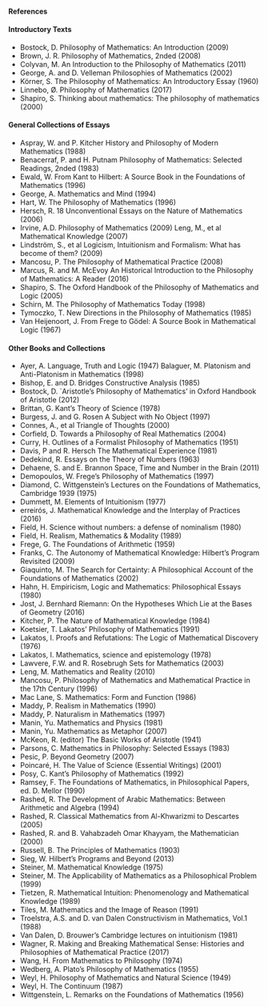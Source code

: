 #### References

#### Introductory Texts
- Bostock, D. Philosophy of Mathematics: An Introduction (2009)
- Brown, J. R. Philosophy of Mathematics, 2nded (2008)
- Colyvan, M. An Introduction to the Philosophy of Mathematics (2011)
- George, A. and D. Velleman Philosophies of Mathematics (2002) 
- Körner, S. The Philosophy of Mathematics: An Introductory Essay (1960)
- Linnebo, Ø. Philosophy of Mathematics (2017)
- Shapiro, S. Thinking about mathematics: The philosophy of mathematics (2000)


#### General Collections of Essays

- Aspray, W. and P. Kitcher History and Philosophy of Modern Mathematics (1988)
- Benacerraf, P. and H. Putnam Philosophy of Mathematics: Selected Readings, 2nded (1983) 
- Ewald, W. From Kant to Hilbert: A Source Book in the Foundations of Mathematics (1996)
- George, A. Mathematics and Mind (1994)
- Hart, W. The Philosophy of Mathematics (1996)
- Hersch, R. 18 Unconventional Essays on the Nature of Mathematics (2006)  
- Irvine, A.D. Philosophy of Mathematics (2009)
Leng, M., et al Mathematical Knowledge (2007) 
- Lindström, S., et al Logicism, Intuitionism and Formalism: What has become of them? (2009)  
- Mancosu, P. The Philosophy of Mathematical Practice (2008)
- Marcus, R. and M. McEvoy An Historical Introduction to the Philosophy of Mathematics: A Reader (2016)
- Shapiro, S. The Oxford Handbook of the Philosophy of Mathematics and Logic (2005) 
- Schirn, M. The Philosophy of Mathematics Today (1998)  
- Tymoczko, T. New Directions in the Philosophy of Mathematics (1985)
- Van Heijenoort, J. From Frege to Gödel: A Source Book in Mathematical Logic (1967)

  
#### Other Books and Collections

- Ayer, A. Language, Truth and Logic (1947)
Balaguer, M. Platonism and Anti-Platonism in Mathematics (1998)
- Bishop, E. and D. Bridges Constructive Analysis (1985)
- Bostock, D. `Aristotle’s Philosophy of Mathematics’ in Oxford Handbook of Aristotle (2012)
- Brittan, G. Kant’s Theory of Science (1978)
- Burgess, J. and G. Rosen A Subject with No Object (1997)
- Connes, A., et al Triangle of Thoughts (2000)
- Corfield, D. Towards a Philosophy of Real Mathematics (2004)
- Curry, H. Outlines of a Formalist Philosophy of Mathematics (1951)
- Davis, P and R. Hersch The Mathematical Experience (1981)
- Dedekind, R. Essays on the Theory of Numbers (1963)
- Dehaene, S. and E. Brannon Space, Time and Number in the Brain (2011)
- Demopoulos, W. Frege’s Philosophy of Mathematics (1997)
- Diamond, C. Wittgenstein’s Lectures on the Foundations of Mathematics, Cambridge 1939 (1975)
- Dummett, M. Elements of Intuitionism (1977)
- erreirós, J. Mathematical Knowledge and the Interplay of Practices (2016)
- Field, H. Science without numbers: a defense of nominalism (1980)
- Field, H. Realism, Mathematics & Modality (1989)
- Frege, G. The Foundations of Arithmetic (1959)
- Franks, C. The Autonomy of Mathematical Knowledge: Hilbert’s Program Revisited (2009)
- Giaquinto, M. The Search for Certainty: A Philosophical Account of the Foundations of Mathematics (2002)
- Hahn, H. Empiricism, Logic and Mathematics: Philosophical Essays (1980)
- Jost, J. Bernhard Riemann: On the Hypotheses Which Lie at the Bases of Geometry (2016)
- Kitcher, P. The Nature of Mathematical Knowledge (1984)
- Koetsier, T. Lakatos’ Philosophy of Mathematics (1991)
- Lakatos, I. Proofs and Refutations: The Logic of Mathematical Discovery (1976)
- Lakatos, I. Mathematics, science and epistemology (1978)
- Lawvere, F.W. and R. Rosebrugh Sets for Mathematics (2003)
- Leng, M. Mathematics and Reality (2010)
- Mancosu, P. Philosophy of Mathematics and Mathematical Practice in the 17th Century (1996)
- Mac Lane, S. Mathematics: Form and Function (1986)
- Maddy, P. Realism in Mathematics (1990)
- Maddy, P. Naturalism in Mathematics (1997)
- Manin, Yu. Mathematics and Physics (1981)
- Manin, Yu. Mathematics as Metaphor (2007)
- McKeon, R. (editor) The Basic Works of Aristotle (1941)
- Parsons, C. Mathematics in Philosophy: Selected Essays (1983)
- Pesic, P. Beyond Geometry (2007)
- Poincaré, H. The Value of Science (Essential Writings) (2001)
- Posy, C. Kant’s Philosophy of Mathematics (1992)
- Ramsey, F. The Foundations of Mathematics, in Philosophical Papers, ed. D. Mellor (1990)
- Rashed, R. The Development of Arabic Mathematics: Between Arithmetic and Algebra (1994)
- Rashed, R. Classical Mathematics from Al-Khwarizmi to Descartes (2005)
- Rashed, R. and B. Vahabzadeh Omar Khayyam, the Mathematician (2000) 
- Russell, B. The Principles of Mathematics (1903)
- Sieg, W. Hilbert’s Programs and Beyond (2013)
- Steiner, M. Mathematical Knowledge (1975)
- Steiner, M. The Applicability of Mathematics as a Philosophical Problem (1999)
- Tietzen, R. Mathematical Intuition: Phenomenology and Mathematical Knowledge (1989)
- Tiles, M. Mathematics and the Image of Reason (1991)
- Troelstra, A.S. and D. van Dalen Constructivism in Mathematics, Vol.1 (1988)
- Van Dalen, D. Brouwer’s Cambridge lectures on intuitionism (1981)
- Wagner, R. Making and Breaking Mathematical Sense: Histories and Philosophies of Mathematical Practice (2017)
- Wang, H. From Mathematics to Philosophy (1974)
- Wedberg, A. Plato’s Philosophy of Mathematics (1955)
- Weyl, H. Philosophy of Mathematics and Natural Science (1949)
- Weyl, H. The Continuum (1987)
- Wittgenstein, L. Remarks on the Foundations of Mathematics (1956)



  
 




